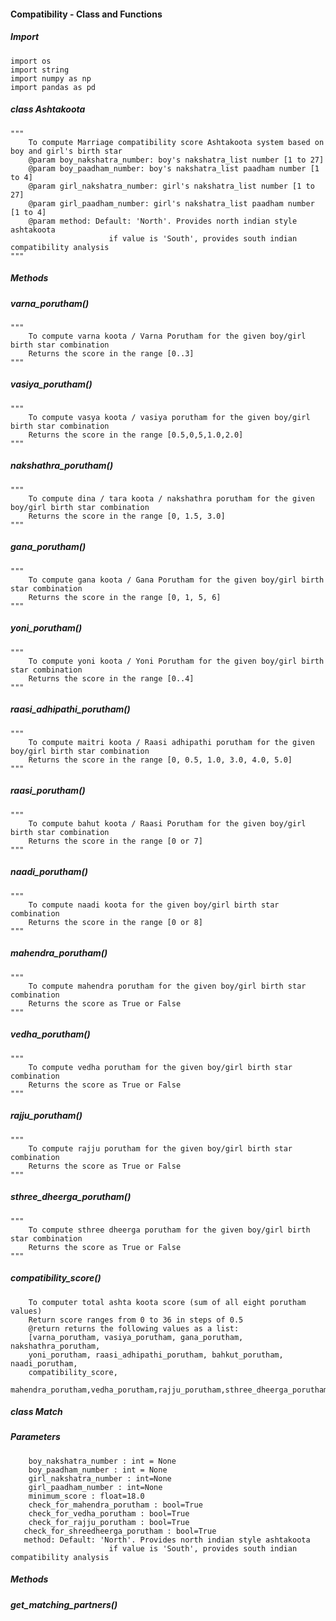 #### Compatibility - Class and Functions
##### Import
```
import os
import string
import numpy as np
import pandas as pd 
```
##### class Ashtakoota
    """
        To compute Marriage compatibility score Ashtakoota system based on boy and girl's birth star
        @param boy_nakshatra_number: boy's nakshatra_list number [1 to 27]
        @param boy_paadham_number: boy's nakshatra_list paadham number [1 to 4]
        @param girl_nakshatra_number: girl's nakshatra_list number [1 to 27]
        @param girl_paadham_number: girl's nakshatra_list paadham number [1 to 4]
        @param method: Default: 'North'. Provides north indian style ashtakoota
        				  if value is 'South', provides south indian compatibility analysis
    """
##### Methods
##### varna\_porutham()
    """
        To compute varna koota / Varna Porutham for the given boy/girl birth star combination
        Returns the score in the range [0..3]
    """
##### vasiya\_porutham()
    """
        To compute vasya koota / vasiya porutham for the given boy/girl birth star combination
        Returns the score in the range [0.5,0,5,1.0,2.0]
    """
##### nakshathra\_porutham()
    """
        To compute dina / tara koota / nakshathra porutham for the given boy/girl birth star combination
        Returns the score in the range [0, 1.5, 3.0]
    """
##### gana\_porutham()
    """
        To compute gana koota / Gana Porutham for the given boy/girl birth star combination
        Returns the score in the range [0, 1, 5, 6]
    """
##### yoni\_porutham()
    """
        To compute yoni koota / Yoni Porutham for the given boy/girl birth star combination
        Returns the score in the range [0..4]
    """
##### raasi\_adhipathi\_porutham()
    """
        To compute maitri koota / Raasi adhipathi porutham for the given boy/girl birth star combination
        Returns the score in the range [0, 0.5, 1.0, 3.0, 4.0, 5.0]
    """
##### raasi\_porutham()
    """
        To compute bahut koota / Raasi Porutham for the given boy/girl birth star combination
        Returns the score in the range [0 or 7]
    """
##### naadi\_porutham()
    """
        To compute naadi koota for the given boy/girl birth star combination
        Returns the score in the range [0 or 8]
    """
##### mahendra\_porutham()
    """
        To compute mahendra porutham for the given boy/girl birth star combination
        Returns the score as True or False
    """
##### vedha\_porutham()
    """
        To compute vedha porutham for the given boy/girl birth star combination
        Returns the score as True or False
    """
##### rajju\_porutham()
    """
        To compute rajju porutham for the given boy/girl birth star combination
        Returns the score as True or False
    """
##### sthree\_dheerga\_porutham()
    """
        To compute sthree dheerga porutham for the given boy/girl birth star combination
        Returns the score as True or False
    """
##### compatibility\_score()
```
    To computer total ashta koota score (sum of all eight porutham values)
    Return score ranges from 0 to 36 in steps of 0.5
    @return returns the following values as a list:
    [varna_porutham, vasiya_porutham, gana_porutham, nakshathra_porutham, 
    yoni_porutham, raasi_adhipathi_porutham, bahkut_porutham, naadi_porutham,
    compatibility_score,
    mahendra_porutham,vedha_porutham,rajju_porutham,sthree_dheerga_porutham]
```
##### class Match
##### Parameters
```
	boy_nakshatra_number : int = None
	boy_paadham_number : int = None
	girl_nakshatra_number : int=None
	girl_paadham_number : int=None
	minimum_score : float=18.0 
	check_for_mahendra_porutham : bool=True
	check_for_vedha_porutham : bool=True
	check_for_rajju_porutham : bool=True
   check_for_shreedheerga_porutham : bool=True
   method: Default: 'North'. Provides north indian style ashtakoota
    				  if value is 'South', provides south indian compatibility analysis
```
##### Methods
##### get\_matching\_partners()

